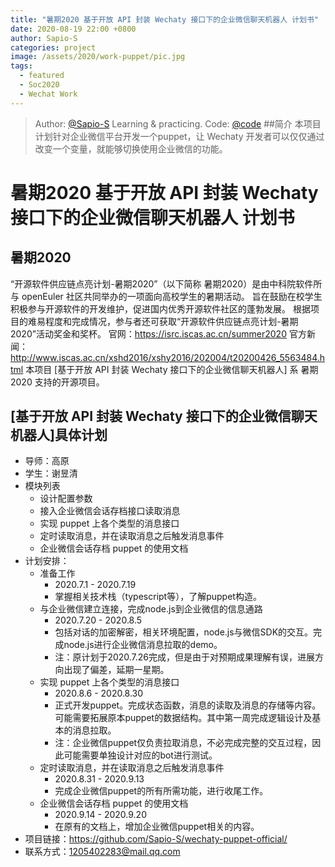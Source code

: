 ```yaml
---
title: "暑期2020 基于开放 API 封装 Wechaty 接口下的企业微信聊天机器人 计划书"
date: 2020-08-19 22:00 +0800
author: Sapio-S
categories: project
image: /assets/2020/work-puppet/pic.jpg
tags:
  - featured
  - Soc2020
  - Wechat Work
---
```


<!-- markdownlint-disable -->
> Author: [@Sapio-S](https://github.com/Sapio-S) Learning & practicing.
> Code: [@code](https://github.com/Sapio-S/wechaty-puppet-official)
##简介
本项目计划针对企业微信平台开发一个puppet，让 Wechaty 开发者可以仅仅通过改变一个变量，就能够切换使用企业微信的功能。

<!--more-->

# 暑期2020 基于开放 API 封装 Wechaty 接口下的企业微信聊天机器人 计划书

## 暑期2020
“开源软件供应链点亮计划-暑期2020”（以下简称 暑期2020）是由中科院软件所与 openEuler 社区共同举办的一项面向高校学生的暑期活动。
旨在鼓励在校学生积极参与开源软件的开发维护，促进国内优秀开源软件社区的蓬勃发展。
根据项目的难易程度和完成情况，参与者还可获取“开源软件供应链点亮计划-暑期2020”活动奖金和奖杯。
官网：https://isrc.iscas.ac.cn/summer2020 官方新闻：http://www.iscas.ac.cn/xshd2016/xshy2016/202004/t20200426_5563484.html
本项目 [基于开放 API 封装 Wechaty 接口下的企业微信聊天机器人] 系 暑期2020 支持的开源项目。

## [基于开放 API 封装 Wechaty 接口下的企业微信聊天机器人]具体计划

- 导师：高原
- 学生：谢昱清
- 模块列表
    - 设计配置参数
	- 接入企业微信会话存档接口读取消息
    - 实现 puppet 上各个类型的消息接口
    - 定时读取消息，并在读取消息之后触发消息事件
    - 企业微信会话存档 puppet 的使用文档
- 计划安排：
    - 准备工作
        - 2020.7.1 - 2020.7.19
        - 掌握相关技术栈（typescript等），了解puppet构造。
    - 与企业微信建立连接，完成node.js到企业微信的信息通路
        - 2020.7.20 - 2020.8.5
		- 包括对话的加密解密，相关环境配置，node.js与微信SDK的交互。完成node.js进行企业微信消息拉取的demo。
		- 注：原计划于2020.7.26完成，但是由于对预期成果理解有误，进展方向出现了偏差，延期一星期。
    - 实现 puppet 上各个类型的消息接口
        - 2020.8.6 - 2020.8.30
		- 正式开发puppet。完成状态函数，消息的读取及消息的存储等内容。可能需要拓展原本puppet的数据结构。其中第一周完成逻辑设计及基本的消息拉取。
		- 注：企业微信puppet仅负责拉取消息，不必完成完整的交互过程，因此可能需要单独设计对应的bot进行测试。
    - 定时读取消息，并在读取消息之后触发消息事件
        - 2020.8.31 - 2020.9.13
        - 完成企业微信puppet的所有所需功能，进行收尾工作。
    - 企业微信会话存档 puppet 的使用文档
        - 2020.9.14 - 2020.9.20
        - 在原有的文档上，增加企业微信puppet相关的内容。
- 项目链接：https://github.com/Sapio-S/wechaty-puppet-official/
- 联系方式：1205402283@mail.qq.com